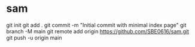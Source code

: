 # sam
git init
git add .
git commit -m "Initial commit with minimal index page"
git branch -M main
git remote add origin https://github.com/SBE0616/sam.git
git push -u origin main
